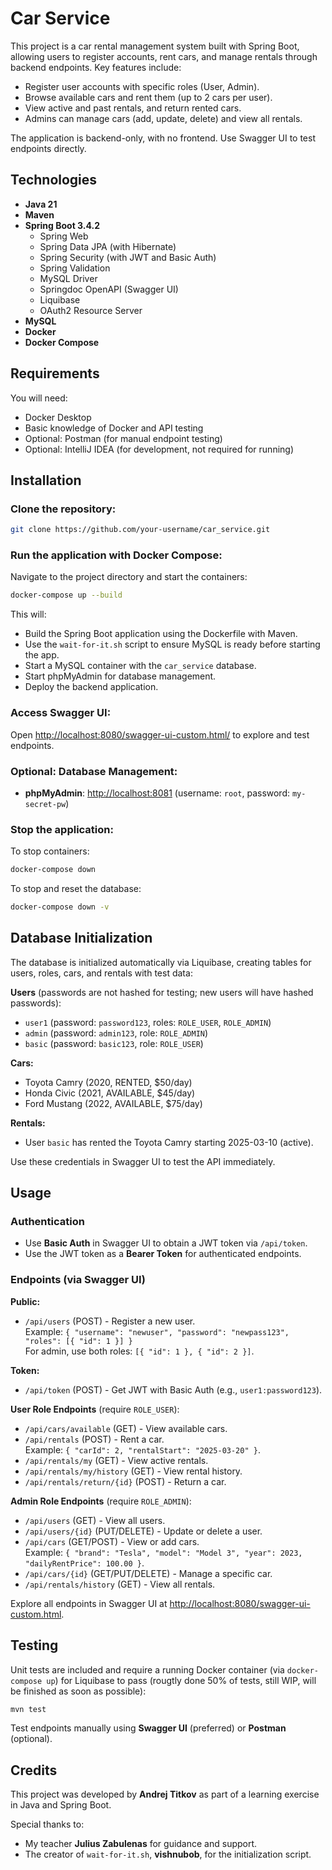 # Car Service

This project is a car rental management system built with Spring Boot, allowing users to register accounts, rent cars, and manage rentals through backend endpoints. Key features include:

- Register user accounts with specific roles (User, Admin).
- Browse available cars and rent them (up to 2 cars per user).
- View active and past rentals, and return rented cars.
- Admins can manage cars (add, update, delete) and view all rentals.

The application is backend-only, with no frontend. Use Swagger UI to test endpoints directly.

## Technologies

- **Java 21**
- **Maven**
- **Spring Boot 3.4.2**
  - Spring Web
  - Spring Data JPA (with Hibernate)
  - Spring Security (with JWT and Basic Auth)
  - Spring Validation
  - MySQL Driver
  - Springdoc OpenAPI (Swagger UI)
  - Liquibase
  - OAuth2 Resource Server
- **MySQL**
- **Docker**
- **Docker Compose**

## Requirements

You will need:

- Docker Desktop
- Basic knowledge of Docker and API testing
- Optional: Postman (for manual endpoint testing)
- Optional: IntelliJ IDEA (for development, not required for running)

## Installation

### Clone the repository:

```bash
git clone https://github.com/your-username/car_service.git
```

### Run the application with Docker Compose:

Navigate to the project directory and start the containers:

```bash
docker-compose up --build
```

This will:

- Build the Spring Boot application using the Dockerfile with Maven.
- Use the `wait-for-it.sh` script to ensure MySQL is ready before starting the app.
- Start a MySQL container with the `car_service` database.
- Start phpMyAdmin for database management.
- Deploy the backend application.

### Access Swagger UI:

Open [http://localhost:8080/swagger-ui-custom.html/](http://localhost:8080/swagger-ui-custom.html) to explore and test endpoints.

### Optional: Database Management:

- **phpMyAdmin**: [http://localhost:8081](http://localhost:8081) (username: `root`, password: `my-secret-pw`)

### Stop the application:

To stop containers:

```bash
docker-compose down
```

To stop and reset the database:

```bash
docker-compose down -v
```

## Database Initialization

The database is initialized automatically via Liquibase, creating tables for users, roles, cars, and rentals with test data:

**Users** (passwords are not hashed for testing; new users will have hashed passwords):

- `user1` (password: `password123`, roles: `ROLE_USER`, `ROLE_ADMIN`)
- `admin` (password: `admin123`, role: `ROLE_ADMIN`)
- `basic` (password: `basic123`, role: `ROLE_USER`)

**Cars:**

- Toyota Camry (2020, RENTED, \$50/day)
- Honda Civic (2021, AVAILABLE, \$45/day)
- Ford Mustang (2022, AVAILABLE, \$75/day)

**Rentals:**

- User `basic` has rented the Toyota Camry starting 2025-03-10 (active).

Use these credentials in Swagger UI to test the API immediately.

## Usage

### Authentication

- Use **Basic Auth** in Swagger UI to obtain a JWT token via `/api/token`.
- Use the JWT token as a **Bearer Token** for authenticated endpoints.

### Endpoints (via Swagger UI)

**Public:**

- `/api/users` (POST) - Register a new user.\
  Example: `{ "username": "newuser", "password": "newpass123", "roles": [{ "id": 1 }] }`\
  For admin, use both roles: `[{ "id": 1 }, { "id": 2 }]`.

**Token:**

- `/api/token` (POST) - Get JWT with Basic Auth (e.g., `user1:password123`).

**User Role Endpoints** (require `ROLE_USER`):

- `/api/cars/available` (GET) - View available cars.
- `/api/rentals` (POST) - Rent a car.\
  Example: `{ "carId": 2, "rentalStart": "2025-03-20" }`.
- `/api/rentals/my` (GET) - View active rentals.
- `/api/rentals/my/history` (GET) - View rental history.
- `/api/rentals/return/{id}` (POST) - Return a car.

**Admin Role Endpoints** (require `ROLE_ADMIN`):

- `/api/users` (GET) - View all users.
- `/api/users/{id}` (PUT/DELETE) - Update or delete a user.
- `/api/cars` (GET/POST) - View or add cars.\
  Example: `{ "brand": "Tesla", "model": "Model 3", "year": 2023, "dailyRentPrice": 100.00 }`.
- `/api/cars/{id}` (GET/PUT/DELETE) - Manage a specific car.
- `/api/rentals/history` (GET) - View all rentals.

Explore all endpoints in Swagger UI at [http://localhost:8080/swagger-ui-custom.html](http://localhost:8080/swagger-ui-custom.html).

## Testing

Unit tests are included and require a running Docker container (via `docker-compose up`) for Liquibase to pass (rougtly done 50% of tests, still WIP, will be finished as soon as possible):

```bash
mvn test
```

Test endpoints manually using **Swagger UI** (preferred) or **Postman** (optional).

## Credits

This project was developed by **Andrej Titkov** as part of a learning exercise in Java and Spring Boot.

Special thanks to:

- My teacher **Julius Zabulenas** for guidance and support.
- The creator of `wait-for-it.sh`, **vishnubob**, for the initialization script.

